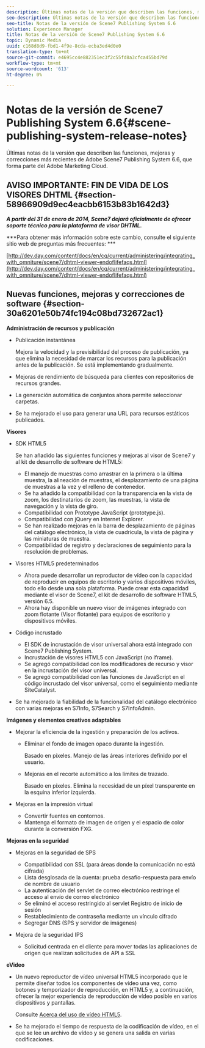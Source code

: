 ```yaml
---
description: Últimas notas de la versión que describen las funciones, mejoras y correcciones más recientes de Adobe Scene7 Publishing System 6.6, que forma parte del Adobe Marketing Cloud.
seo-description: Últimas notas de la versión que describen las funciones, mejoras y correcciones más recientes de Adobe Scene7 Publishing System 6.6, que forma parte del Adobe Marketing Cloud.
seo-title: Notas de la versión de Scene7 Publishing System 6.6
solution: Experience Manager
title: Notas de la versión de Scene7 Publishing System 6.6
topic: Dynamic Media
uuid: c168d8d9-fbd1-4f9e-8cda-ecba3ed4d0e0
translation-type: tm+mt
source-git-commit: e4695cc4e882351ec3f2c55fd8a3cfca455bd79d
workflow-type: tm+mt
source-wordcount: '613'
ht-degree: 0%

---
```



# Notas de la versión de Scene7 Publishing System 6.6{#scene-publishing-system-release-notes}

Últimas notas de la versión que describen las funciones, mejoras y correcciones más recientes de Adobe Scene7 Publishing System 6.6, que forma parte del Adobe Marketing Cloud.

## AVISO IMPORTANTE: FIN DE VIDA DE LOS VISORES DHTML {#section-58966909d9ec4eacbb6153b83b1642d3}

***A partir del 31 de enero de 2014, Scene7 dejará oficialmente de ofrecer soporte técnico para la plataforma de visor DHTML.***

***Para obtener más información sobre este cambio, consulte el siguiente sitio web de preguntas más frecuentes: ***

[http://dev.day.com/content/docs/en/cq/current/administering/integrating_with_omniture/scene7/dhtml-viewer-endoflifefaqs.html](http://dev.day.com/content/docs/en/cq/current/administering/integrating_with_omniture/scene7/dhtml-viewer-endoflifefaqs.html)

## Nuevas funciones, mejoras y correcciones de software {#section-30a6201e50b74fc194c08bd732672ac1}

**Administración de recursos y publicación**

* Publicación instantánea

   Mejora la velocidad y la previsibilidad del proceso de publicación, ya que elimina la necesidad de marcar los recursos para la publicación antes de la publicación. Se está implementando gradualmente.

* Mejoras de rendimiento de búsqueda para clientes con repositorios de recursos grandes.
* La generación automática de conjuntos ahora permite seleccionar carpetas.
* Se ha mejorado el uso para generar una URL para recursos estáticos publicados.

**Visores**

* SDK HTML5

   Se han añadido las siguientes funciones y mejoras al visor de Scene7 y al kit de desarrollo de software de HTML5:

   * El manejo de muestras como arrastrar en la primera o la última muestra, la alineación de muestras, el desplazamiento de una página de muestras a la vez y el relleno de contenedor.
   * Se ha añadido la compatibilidad con la transparencia en la vista de zoom, los destinatarios de zoom, las muestras, la vista de navegación y la vista de giro.
   * Compatibilidad con Prototype JavaScript (prototype.js).
   * Compatibilidad con jQuery en Internet Explorer.
   * Se han realizado mejoras en la barra de desplazamiento de páginas del catálogo electrónico, la vista de cuadrícula, la vista de página y las miniaturas de muestra.
   * Compatibilidad de registro y declaraciones de seguimiento para la resolución de problemas.

* Visores HTML5 predeterminados

   * Ahora puede desarrollar un reproductor de vídeo con la capacidad de reproducir en equipos de escritorio y varios dispositivos móviles, todo ello desde una sola plataforma. Puede crear esta capacidad mediante el visor de Scene7, el kit de desarrollo de software HTML5, versión 6.5.
   * Ahora hay disponible un nuevo visor de imágenes integrado con zoom flotante (Visor flotante) para equipos de escritorio y dispositivos móviles.

* Código incrustado

   * El SDK de incrustación de visor universal ahora está integrado con Scene7 Publishing System.
   * Incrustación de visores HTML5 con JavaScript (no iframe).
   * Se agregó compatibilidad con los modificadores de recurso y visor en la incrustación del visor universal.
   * Se agregó compatibilidad con las funciones de JavaScript en el código incrustado del visor universal, como el seguimiento mediante SiteCatalyst.

* Se ha mejorado la fiabilidad de la funcionalidad del catálogo electrónico con varias mejoras en S7Info, S7Search y S7InfoAdmin.

**Imágenes y elementos creativos adaptables**

* Mejorar la eficiencia de la ingestión y preparación de los activos.

   * Eliminar el fondo de imagen opaco durante la ingestión.

      Basado en píxeles. Manejo de las áreas interiores definido por el usuario.
   * Mejoras en el recorte automático a los límites de trazado.

      Basado en píxeles. Elimina la necesidad de un píxel transparente en la esquina inferior izquierda.

* Mejoras en la impresión virtual

   * Convertir fuentes en contornos.
   * Mantenga el formato de imagen de origen y el espacio de color durante la conversión FXG.

**Mejoras en la seguridad**

* Mejoras en la seguridad de SPS

   * Compatibilidad con SSL (para áreas donde la comunicación no está cifrada)
   * Lista desglosada de la cuenta: prueba desafío-respuesta para envío de nombre de usuario
   * La autenticación del servlet de correo electrónico restringe el acceso al envío de correo electrónico
   * Se eliminó el acceso restringido al servlet Registro de inicio de sesión
   * Restablecimiento de contraseña mediante un vínculo cifrado
   * Segregar DNS (SPS y servidor de imágenes)

* Mejora de la seguridad IPS

   * Solicitud centrada en el cliente para mover todas las aplicaciones de origen que realizan solicitudes de API a SSL

**eVideo**

* Un nuevo reproductor de vídeo universal HTML5 incorporado que le permite diseñar todos los componentes de vídeo una vez, como botones y temporizador de reproducción, en HTML5 y, a continuación, ofrecer la mejor experiencia de reproducción de vídeo posible en varios dispositivos y pantallas.

   Consulte [Acerca del uso de vídeo HTML5](http://help.adobe.com/en_US/scene7/using/WS98ca2e6790647c064dcc4e2c1399dadca0f-8000.html).

* Se ha mejorado el tiempo de respuesta de la codificación de vídeo, en el que se lee un archivo de vídeo y se genera una salida en varias codificaciones.

